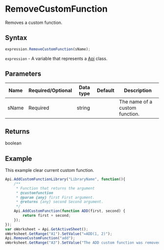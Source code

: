# RemoveCustomFunction

Removes a custom function.

## Syntax

```javascript
expression.RemoveCustomFunction(sName);
```

`expression` - A variable that represents a [Api](../Api.md) class.

## Parameters

| **Name** | **Required/Optional** | **Data type** | **Default** | **Description** |
| ------------- | ------------- | ------------- | ------------- | ------------- |
| sName | Required | string |  | The name of a custom function. |

## Returns

boolean

## Example

This example clear current custom function.

```javascript
Api.AddCustomFunctionLibrary("LibraryName", function(){
    /**
     * Function that returns the argument
     * @customfunction
     * @param {any} first First argument.
     * @returns {any} second Second argument.
     */
    Api.AddCustomFunction(function ADD(first, second) {
        return first + second;
    });
});
var oWorksheet = Api.GetActiveSheet();
oWorksheet.GetRange("A1").SetValue("=ADD(1, 2)");
Api.RemoveCustomFunction("add");
oWorksheet.GetRange("A3").SetValue("The ADD custom function was removed.");

```
